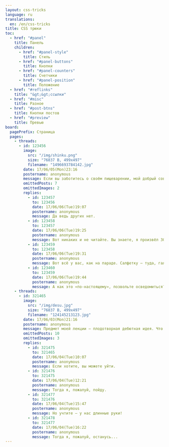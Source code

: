 ```yaml
---
layout: css-tricks
language: ru
translations:
  en: /en/css-tricks
title: CSS трюки
toc: 
  - href: "#panel"
    title: Панель
    children:
      - href: "#panel-style"
        title: Стиль
      - href: "#panel-buttons"
        title: Кнопки
      - href: "#panel-counters"
        title: Счетчики
      - href: "#panel-position"
        title: Положение
  - href: "#reflinks"
    title: "&gt;&gt;ссылки"
  - href: "#misc"
    title: Разное
  - href: "#post-btns"
    title: Кнопки постов
  - href: "#preview"
    title: Превью
board:
  pagePrefix: Страница
  pages:
    - threads:
      - id: 123456
        image:
          src: "/img/shinku.png"
          size: "76837 B, 499x497"
          filename: "1496693784142.jpg"
        date: 17/06/05(Mon)23:16
        postername: anonymous
        message: Если вы заботитесь о своём пищеварении, мой добрый совет — не говорите за обедом о большевизме и о медицине. И — боже вас сохрани — не читайте до обеда советских газет.
        omittedPosts: 7
        omittedImages: 2
        replies:
          - id: 123457
            to: 123456
            date: 17/06/06(Tue)19:07
            postername: anonymous
            message: Да ведь других нет.
          - id: 123458
            to: 123457
            date: 17/06/06(Tue)19:25
            postername: anonymous
            message: Вот никаких и не читайте. Вы знаете, я произвёл 30 наблюдений у себя в клинике. И что же вы думаете? Пациенты, не читающие газет, чувствуют себя превосходно. Те же, которых я специально заставлял читать «Правду», — теряли в весе. Мало этого. Пониженные коленные рефлексы, скверный аппетит, угнетённое состояние духа.
          - id: 123459
            to: 123458
            date: 17/06/06(Tue)19:31
            postername: anonymous
            message: Вот всё у вас, как на параде. Салфетку — туда, галстук — сюда. Да «извините», да «пожалуйста-мерси». А так, чтобы по-настоящему — это нет. Мучаете сами себя, как при царском режиме.
          - id: 123460
            to: 123459
            date: 17/06/06(Tue)19:44
            postername: anonymous
            message: А как это «по-настоящему», позвольте осведомиться?
    - threads:
      - id: 321465
        image:
          src: "/img/desu.jpg"
          size: "76837 B, 499x497"
          filename: "124145213123.jpg"
        date: 17/06/03(Mon)21:16
        postername: anonymous
        message: Предмет моей лекции — плодотворная дебютная идея. Что такое, товарищи, дебют и что такое, товарищи, идея? Дебют, товарищи, — это «Quasi una fantasia». А что такое, товарищи, значит идея? Идея, товарищи, — это человеческая мысль, облечённая в логическую шахматную форму.
        omittedPosts: 10
        omittedImages: 3
        replies:
          - id: 321475
            to: 321465
            date: 17/06/04(Tue)10:07
            postername: anonymous
            message: Если хотите, вы можете уйти.
          - id: 321476
            to: 321475
            date: 17/06/04(Tue)12:21
            postername: anonymous
            message: Тогда я, пожалуй, пойду.
          - id: 321477
            to: 321476
            date: 17/06/04(Tue)15:47
            postername: anonymous
            message: Но учтите — у нас длинные руки!
          - id: 321478
            to: 321477
            date: 17/06/04(Tue)16:22
            postername: anonymous
            message: Тогда я, пожалуй, останусь...
---
```

